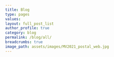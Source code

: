 ```yaml
---
title: Blog
type: pages
values:
layout: full_post_list
author_profile: true
category: blog
permalink: /blog/all/
breadcrumbs: true
image_path: assets/images/MV2021_postal_web.jpg
---
```

